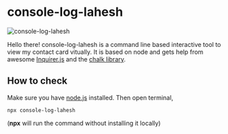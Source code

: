 # console-log-lahesh

![console-log-lahesh](https://i.imgur.com/KlL8Ji0.png)

Hello there! console-log-lahesh is a command line based interactive tool to view my contact card vitually. It is based on node and gets help from awesome [Inquirer.js](https://github.com/SBoudrias/Inquirer.js/) and the [chalk library](https://github.com/chalk/chalk).  

## How to check
Make sure you have [node.js](https://nodejs.org/en/) installed. 
Then open terminal,

    npx console-log-lahesh

(**npx** will run the command without installing it locally)

